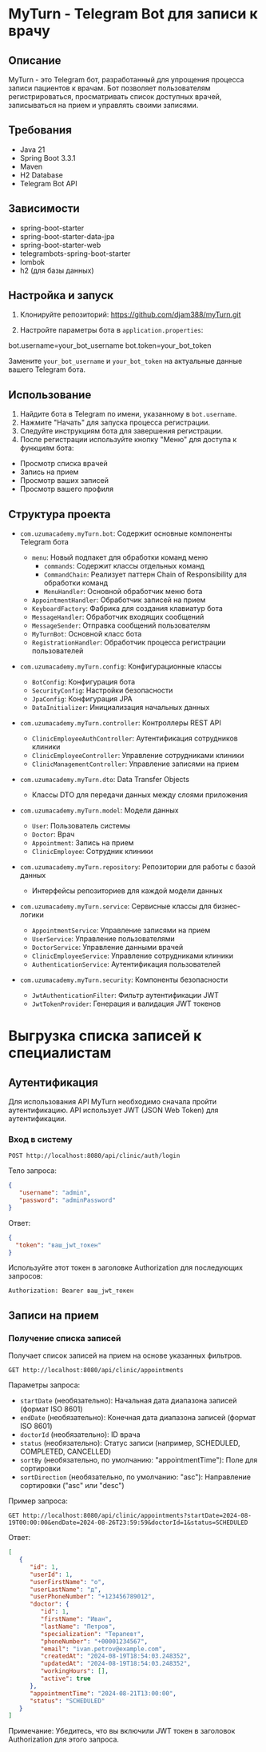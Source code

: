 # MyTurn - Telegram Bot для записи к врачу

## Описание
MyTurn - это Telegram бот, разработанный для упрощения процесса записи пациентов к врачам. Бот позволяет пользователям регистрироваться, просматривать список доступных врачей, записываться на прием и управлять своими записями.

## Требования
- Java 21
- Spring Boot 3.3.1
- Maven
- H2 Database
- Telegram Bot API

## Зависимости
- spring-boot-starter
- spring-boot-starter-data-jpa
- spring-boot-starter-web
- telegrambots-spring-boot-starter
- lombok
- h2 (для базы данных)

## Настройка и запуск

1. Клонируйте репозиторий:
   https://github.com/djam388/myTurn.git

2. Настройте параметры бота в `application.properties`:

bot.username=your_bot_username
bot.token=your_bot_token

Замените `your_bot_username` и `your_bot_token` на актуальные данные вашего Telegram бота.

## Использование

1. Найдите бота в Telegram по имени, указанному в `bot.username`.
2. Нажмите "Начать" для запуска процесса регистрации.
3. Следуйте инструкциям бота для завершения регистрации.
4. После регистрации используйте кнопку "Меню" для доступа к функциям бота:
- Просмотр списка врачей
- Запись на прием
- Просмотр ваших записей
- Просмотр вашего профиля


## Структура проекта

- `com.uzumacademy.myTurn.bot`: Содержит основные компоненты Telegram бота
   - `menu`: Новый подпакет для обработки команд меню
      - `commands`: Содержит классы отдельных команд
      - `CommandChain`: Реализует паттерн Chain of Responsibility для обработки команд
      - `MenuHandler`: Основной обработчик меню бота
   - `AppointmentHandler`: Обработчик записей на прием
   - `KeyboardFactory`: Фабрика для создания клавиатур бота
   - `MessageHandler`: Обработчик входящих сообщений
   - `MessageSender`: Отправка сообщений пользователям
   - `MyTurnBot`: Основной класс бота
   - `RegistrationHandler`: Обработчик процесса регистрации пользователей

- `com.uzumacademy.myTurn.config`: Конфигурационные классы
   - `BotConfig`: Конфигурация бота
   - `SecurityConfig`: Настройки безопасности
   - `JpaConfig`: Конфигурация JPA
   - `DataInitializer`: Инициализация начальных данных

- `com.uzumacademy.myTurn.controller`: Контроллеры REST API
   - `ClinicEmployeeAuthController`: Аутентификация сотрудников клиники
   - `ClinicEmployeeController`: Управление сотрудниками клиники
   - `ClinicManagementController`: Управление записями на прием

- `com.uzumacademy.myTurn.dto`: Data Transfer Objects
   - Классы DTO для передачи данных между слоями приложения

- `com.uzumacademy.myTurn.model`: Модели данных
   - `User`: Пользователь системы
   - `Doctor`: Врач
   - `Appointment`: Запись на прием
   - `ClinicEmployee`: Сотрудник клиники

- `com.uzumacademy.myTurn.repository`: Репозитории для работы с базой данных
   - Интерфейсы репозиториев для каждой модели данных

- `com.uzumacademy.myTurn.service`: Сервисные классы для бизнес-логики
   - `AppointmentService`: Управление записями на прием
   - `UserService`: Управление пользователями
   - `DoctorService`: Управление данными врачей
   - `ClinicEmployeeService`: Управление сотрудниками клиники
   - `AuthenticationService`: Аутентификация пользователей

- `com.uzumacademy.myTurn.security`: Компоненты безопасности
   - `JwtAuthenticationFilter`: Фильтр аутентификации JWT
   - `JwtTokenProvider`: Генерация и валидация JWT токенов

# Выгрузка списка записей к специалистам



## Аутентификация

Для использования API MyTurn необходимо сначала пройти аутентификацию. API использует JWT (JSON Web Token) для аутентификации.

### Вход в систему

```
POST http://localhost:8080/api/clinic/auth/login
```

Тело запроса:
```json
{
   "username": "admin",
   "password": "adminPassword"
}
```

Ответ:
```json
{
  "token": "ваш_jwt_токен"
}
```

Используйте этот токен в заголовке Authorization для последующих запросов:
```
Authorization: Bearer ваш_jwt_токен
```

## Записи на прием

### Получение списка записей

Получает список записей на прием на основе указанных фильтров.

```
GET http://localhost:8080/api/clinic/appointments
```

Параметры запроса:
- `startDate` (необязательно): Начальная дата диапазона записей (формат ISO 8601)
- `endDate` (необязательно): Конечная дата диапазона записей (формат ISO 8601)
- `doctorId` (необязательно): ID врача
- `status` (необязательно): Статус записи (например, SCHEDULED, COMPLETED, CANCELLED)
- `sortBy` (необязательно, по умолчанию: "appointmentTime"): Поле для сортировки
- `sortDirection` (необязательно, по умолчанию: "asc"): Направление сортировки ("asc" или "desc")

Пример запроса:
```
GET http://localhost:8080/api/clinic/appointments?startDate=2024-08-19T00:00:00&endDate=2024-08-26T23:59:59&doctorId=1&status=SCHEDULED
```

Ответ:
```json
[
   {
      "id": 1,
      "userId": 1,
      "userFirstName": "о",
      "userLastName": "д",
      "userPhoneNumber": "+123456789012",
      "doctor": {
         "id": 1,
         "firstName": "Иван",
         "lastName": "Петров",
         "specialization": "Терапевт",
         "phoneNumber": "+00001234567",
         "email": "ivan.petrov@example.com",
         "createdAt": "2024-08-19T18:54:03.248352",
         "updatedAt": "2024-08-19T18:54:03.248352",
         "workingHours": [],
         "active": true
      },
      "appointmentTime": "2024-08-21T13:00:00",
      "status": "SCHEDULED"
   }
]
```

Примечание: Убедитесь, что вы включили JWT токен в заголовок Authorization для этого запроса.
